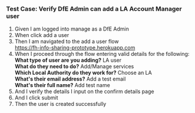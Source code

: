 ### Test Case: Verify DfE Admin can add a LA Account Manager user

1. Given I am logged into manage as a DfE Admin
2. When click add a user
3. Then I am navigated to the add a user flow<br/>
   https://fh-info-sharing-prototype.herokuapp.com
4. When I proceed through the flow entering valid details for the following:<br/>
   **What type of user are you adding?** LA user<br/>
   **What do they need to do?** Add/Manage services<br/>
   **Which Local Authority do they work for?** Choose an LA<br/>
   **What's their email address?** Add a test email<br/>
   **What's their full name?** Add test name
5. And I verify the details I input on the confirm details page
6. And I click submit
7. Then the user is created successfully